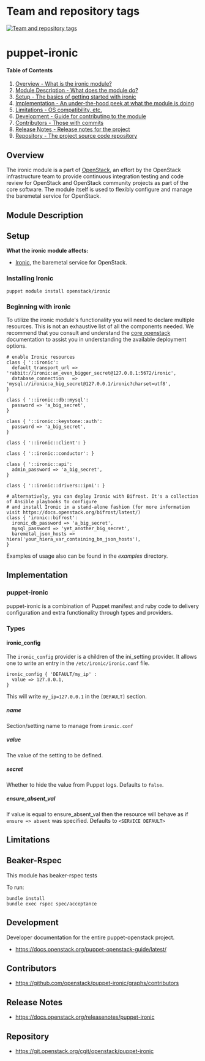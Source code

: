 Team and repository tags
========================

[![Team and repository tags](https://governance.openstack.org/tc/badges/puppet-ironic.svg)](https://governance.openstack.org/tc/reference/tags/index.html)

<!-- Change things from this point on -->

puppet-ironic
=============

#### Table of Contents

1. [Overview - What is the ironic module?](#overview)
2. [Module Description - What does the module do?](#module-description)
3. [Setup - The basics of getting started with ironic](#setup)
4. [Implementation - An under-the-hood peek at what the module is doing](#implementation)
5. [Limitations - OS compatibility, etc.](#limitations)
6. [Development - Guide for contributing to the module](#development)
7. [Contributors - Those with commits](#contributors)
8. [Release Notes - Release notes for the project](#release-notes)
9. [Repository - The project source code repository](#repository)

Overview
--------

The ironic module is a part of [OpenStack](https://github.com/openstack), an effort by the OpenStack infrastructure team to provide continuous integration testing and code review for OpenStack and OpenStack community projects as part of the core software. The module itself is used to flexibly configure and manage the baremetal service for OpenStack.

Module Description
------------------

Setup
-----

**What the ironic module affects:**

* [Ironic](https://wiki.openstack.org/wiki/Ironic), the baremetal service for OpenStack.

### Installing Ironic

    puppet module install openstack/ironic

### Beginning with ironic

To utilize the ironic module's functionality you will need to declare multiple resources. This is not an exhaustive list of all the components needed. We recommend that you consult and understand the [core openstack](http://docs.openstack.org) documentation to assist you in understanding the available deployment options.

```puppet
# enable Ironic resources
class { '::ironic':
  default_transport_url => 'rabbit://ironic:an_even_bigger_secret@127.0.0.1:5672/ironic',
  database_connection   => 'mysql://ironic:a_big_secret@127.0.0.1/ironic?charset=utf8',
}

class { '::ironic::db::mysql':
  password => 'a_big_secret',
}

class { '::ironic::keystone::auth':
  password => 'a_big_secret',
}

class { '::ironic::client': }

class { '::ironic::conductor': }

class { '::ironic::api':
  admin_password => 'a_big_secret',
}

class { '::ironic::drivers::ipmi': }

# alternatively, you can deploy Ironic with Bifrost. It's a collection of Ansible playbooks to configure
# and install Ironic in a stand-alone fashion (for more information visit https://docs.openstack.org/bifrost/latest/)
class { 'ironic::bifrost':
  ironic_db_password => 'a_big_secret',
  mysql_password => 'yet_another_big_secret',
  baremetal_json_hosts => hiera('your_hiera_var_containing_bm_json_hosts'),
}
```

Examples of usage also can be found in the *examples* directory.

Implementation
--------------

### puppet-ironic

puppet-ironic is a combination of Puppet manifest and ruby code to delivery configuration and extra functionality through types and providers.

### Types

#### ironic_config

The `ironic_config` provider is a children of the ini_setting provider. It allows one to write an entry in the `/etc/ironic/ironic.conf` file.

```puppet
ironic_config { 'DEFAULT/my_ip' :
  value => 127.0.0.1,
}
```

This will write `my_ip=127.0.0.1` in the `[DEFAULT]` section.

##### name

Section/setting name to manage from `ironic.conf`

##### value

The value of the setting to be defined.

##### secret

Whether to hide the value from Puppet logs. Defaults to `false`.

##### ensure_absent_val

If value is equal to ensure_absent_val then the resource will behave as if `ensure => absent` was specified. Defaults to `<SERVICE DEFAULT>`

Limitations
-----------

Beaker-Rspec
------------

This module has beaker-rspec tests

To run:

```shell
bundle install
bundle exec rspec spec/acceptance
```

Development
-----------

Developer documentation for the entire puppet-openstack project.

* https://docs.openstack.org/puppet-openstack-guide/latest/

Contributors
------------

* https://github.com/openstack/puppet-ironic/graphs/contributors

Release Notes
-------------

* https://docs.openstack.org/releasenotes/puppet-ironic

Repository
----------

* https://git.openstack.org/cgit/openstack/puppet-ironic

